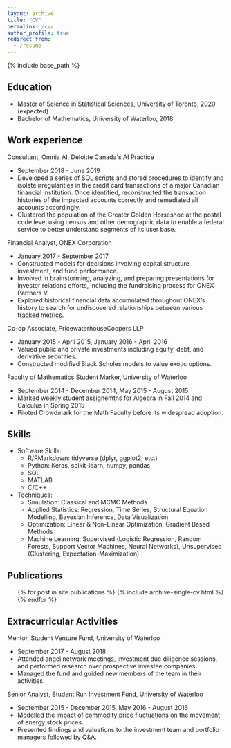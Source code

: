 ```yaml
---
layout: archive
title: "CV"
permalink: /cv/
author_profile: true
redirect_from:
  - /resume
---
```


{% include base_path %}

## Education
* Master of Science in Statistical Sciences, University of Toronto, 2020 (expected)
* Bachelor of Mathematics, University of Waterloo, 2018

## Work experience
Consultant, Omnia AI, Deloitte Canada's AI Practice
* September 2018 - June 2019
* Developed a series of SQL scripts and stored procedures to identify and isolate irregularities in the credit card transactions of a major Canadian financial institution. Once identified, reconstructed the transaction histories of the impacted accounts correctly and remediated all accounts accordingly.
* Clustered the population of the Greater Golden Horseshoe at the postal code level using census and other demographic data to enable a federal service to better understand segments of its user base.

Financial Analyst, ONEX Corporation
* January 2017 - September 2017
* Constructed models for decisions involving capital structure, investment, and fund performance.
*	Involved in brainstorming, analyzing, and preparing presentations for investor relations efforts, including the fundraising process for ONEX Partners V.
*	Explored historical financial data accumulated throughout ONEX’s history to search for undiscovered relationships between various tracked metrics.

Co-op Associate, PricewaterhouseCoopers LLP
* January 2015 - April 2015, January 2016 - April 2016
* Valued public and private investments including equity, debt, and derivative securities.
* Constructed modified Black Scholes models to value exotic options.

Faculty of Mathematics Student Marker, University of Waterloo
* September 2014 - December 2014, May 2015 - August 2015
* Marked weekly student assignemtns for Algebra in Fall 2014 and Calculus in Spring 2015
* Piloted Crowdmark for the Math Faculty before its widespread adoption.

## Skills
* Software Skills:
  * R/RMarkdown: tidyverse (dplyr, ggplot2, etc.)
  * Python: Keras, scikit-learn, numpy, pandas
  * SQL
  * MATLAB
  * C/C++
* Techniques:
  * Simulation: Classical and MCMC Methods
  * Applied Statistics: Regression, Time Series, Structural Equation Modelling, Bayesian Inference, Data Visualization
  * Optimization: Linear & Non-Linear Optimization, Gradient Based Methods
  * Machine Learning: Supervised (Logistic Regression, Random Forests, Support Vector Machines, Neural Networks), Unsupervised (Clustering, Expectation-Maximization)
  
## Publications
  <ul>{% for post in site.publications %}
    {% include archive-single-cv.html %}
  {% endfor %}</ul>
  
## Extracurricular Activities
Mentor, Student Venture Fund, University of Waterloo
* September 2017 - August 2018
* Attended angel network meetings, investment due diligence sessions, and performed research over prospective investee companies. 
* Managed the fund and guided new members of the team in their activities.

Senior Analyst, Student Run Investment Fund, University of Waterloo
* September 2015 - December 2015, May 2016 - August 2016
* Modelled the impact of commodity price fluctuations on the movement of energy stock prices.
* Presented findings and valuations to the investment team and portfolio managers followed by Q&A.

